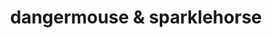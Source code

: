 ---
title: "dangermouse & sparklehorse"
id: tag.id
permalink: "/tags/dangermouse%20%26%20sparklehorse"
videos: [218]
---